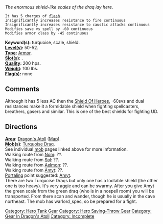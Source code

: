 *The enormous shield-like scales of the draq lay here.*

`It has 5 charges of `[`flash`](Flash.md "wikilink")`.`  
`Insignificantly increases resistance to fire continuous`  
`Insignificantly increases resistance to caustic attacks continuous`  
`Modifies save vs spell by -60 continuous`  
`Modifies armor class by -45 continuous`

**Keyword(s):** turquoise, scale, shield.  
**[Level(s)](Object_Level.md "wikilink"):** 50-52.  
**[Type](:Category:_Object_Types.md "wikilink"):**
[Armor](:Category:_Armor.md "wikilink").  
**[Slot(s)](Object_Slots.md "wikilink"):** <held in offhand>.  
**[Quality](Object_Quality.md "wikilink"):** 200 hps.  
**[Weight](Object_Weight.md "wikilink"):** 100 lbs.  
**[Flag(s)](:Category:_Object_Flags.md "wikilink"):** none  

## Comments

Although it has 5 less AC then the [Shield Of
Heroes](Shield_Of_Heroes "wikilink"), -60svs and dual resistances make
it a formidable shield when fighting spellcasters, breathers, gasers and
similar. This is one of the best shields for fighting UD.

## Directions

**[Area](:Category:_Areas.md "wikilink"):** [Dragon's
Atoll](:Category:_Dragon's_Atoll.md "wikilink")
([Map](Dragon's_Atoll_Map.md "wikilink")).  
**[Mob(s)](:Category:_Mobs.md "wikilink"):** [Turquoise
Draq](Turquoise_Draq.md "wikilink").  
See individual [mob](:Category:_Mobs.md "wikilink") pages linked above
for more information.  
Walking route from [Nom](Nom.md "wikilink"): ??.  
Walking route from [Sol](Sol.md "wikilink"): ??.  
Walking route from [Aelmon](Aelmon.md "wikilink"): ??.  
Walking route from [Amyt](Amyt_The_Overseer.md "wikilink"): ??.  
[Portaling](Portal.md "wikilink") point suggested:
[Amyt](Amyt_The_Overseer.md "wikilink").  
There are two Turquoise Draqs but only one has a lootable shield (the
other one is too heavy). It's very aggie and can be swarmy. After you
give Amyt the green scale from the green draq (who is in a nospell room)
you will be transported. From there scan and wander, though he is
usually in the cave northeast. The mob has warlord_spec, so be prepared
for a fight.

[Category: Hero Tank Gear](Category:_Hero_Tank_Gear "wikilink")
[Category: Hero Saving-Throw
Gear](Category:_Hero_Saving-Throw_Gear "wikilink") [Category: Gear In
Dragon's Atoll](Category:_Gear_In_Dragon's_Atoll "wikilink") [Category:
Incomplete](Category:_Incomplete "wikilink")

